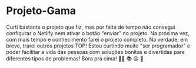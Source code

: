 # Projeto-Gama

Curti bastante o projeto que fiz, mas por falta de tempo não consegui configurar o Netlify nem ativar o botão "enviar" no projeto. 
Na próxima vez, com mais tempo e conhecimento farei o projeto completo. 
Na verdade, em breve, trarei outros projetos TOP! Estou curtindo muito "ser programador" e poder facilitar a vida das pessoas com soluções bonitas e divertidas para diferentes tipos de problemas! Bóra pra cima! :weight_lifting_man: :books: :smiley: :raised_hands:
